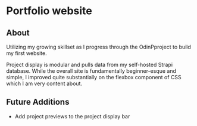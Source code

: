 # Portfolio website

## About

Utilizing my growing skillset as I progress through the OdinPproject to build my first website.

Project display is modular and pulls data from my self-hosted Strapi database.
While the overall site is fundamentally beginner-esque and simple, I improved quite substantially on the flexbox component of CSS which I am very content about.

## Future Additions
- Add project previews to the project display bar